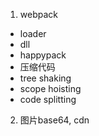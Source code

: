 1. webpack
  - loader
  - dll
  - happypack
  - 压缩代码
  - tree shaking
  - scope hoisting
  - code splitting

2. 图片base64, cdn